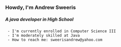 ### Howdy, I'm Andrew Sweeris
##### A java developer in High School

```
 - I'm currently enrolled in Computer Science III
 - I'm moderately skilled at Java
 - How to reach me: sweerisandrew@yahoo.com
```
